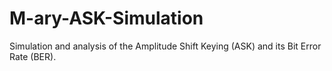 # M-ary-ASK-Simulation
Simulation and analysis of the Amplitude Shift Keying (ASK) and its Bit Error Rate (BER).
